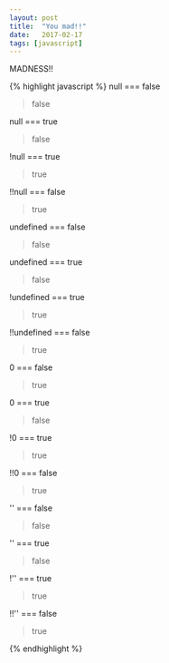 ```yaml
---
layout: post
title:  "You mad!!"
date:   2017-02-17
tags: [javascript]
---
```

MADNESS!!

{% highlight javascript %}
null === false
> false

null === true
> false

!null === true
> true

!!null === false
> true

undefined === false
> false

undefined === true
> false

!undefined === true
> true

!!undefined === false
> true

0 === false
> true

0 === true
> false

!0 === true
> true

!!0 === false
> true

'' === false
> false

'' === true
> false

!'' === true
> true

!!'' === false
> true 

{% endhighlight %}